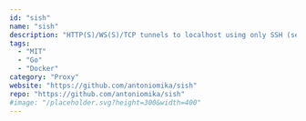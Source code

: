 ```yaml
---
id: "sish"
name: "sish"
description: "HTTP(S)/WS(S)/TCP tunnels to localhost using only SSH (serveo/ngrok alternative)."
tags:
  - "MIT"
  - "Go"
  - "Docker"
category: "Proxy"
website: "https://github.com/antoniomika/sish"
repo: "https://github.com/antoniomika/sish"
#image: "/placeholder.svg?height=300&width=400"
---
```


